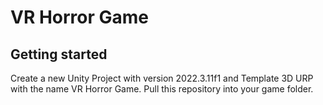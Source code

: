 # VR Horror Game



## Getting started

Create a new Unity Project with version 2022.3.11f1 and Template 3D URP with the name VR Horror Game.
Pull this repository into your game folder.

